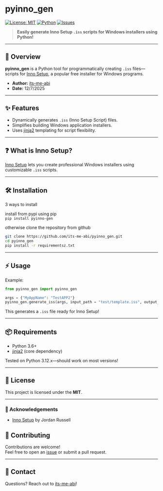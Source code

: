 # pyinno_gen

[![License: MIT](https://img.shields.io/badge/License-MIT-blue.svg)](/LICENCE)
[![Python](https://img.shields.io/badge/Python-3.6%2B-blue.svg)](https://www.python.org/)
[![Issues](https://img.shields.io/github/issues/its-me-abi/pyinno_gen.svg)](https://github.com/its-me-abi/pyinno_gen/issues)

> **Easily generate Inno Setup `.iss` scripts for Windows installers using Python!**

---

## 🚀 Overview

**pyinno_gen** is a Python tool for programmatically creating `.iss` files—scripts for [Inno Setup](http://www.jrsoftware.org/isinfo.php), a popular free installer for Windows programs.

- **Author:** [its-me-abi](https://github.com/its-me-abi)
- **Date:** 12/7/2025

---

## ✨ Features

- Dynamically generates `.iss` (Inno Setup Script) files.
- Simplifies building Windows application installers.
- Uses [jinja2](https://palletsprojects.com/p/jinja/) templating for script flexibility.

---

## ❓ What is Inno Setup?

[Inno Setup](http://www.jrsoftware.org/isinfo.php) lets you create professional Windows installers using customizable `.iss` scripts.

---

## 🛠️ Installation
3 ways to install 

install from pypi using pip  
``` pip install pyinno-gen ```  

otherwise clone the repository from github  

```bash
git clone https://github.com/its-me-abi/pyinno_gen.git
cd pyinno_gen
pip install -r requirementsz.txt
```

---

## ⚡ Usage

Example:

```python
from pyinno_gen import pyinno_gen

args = {"MyAppName": "TestAPP2"}
pyinno_gen.generate_iss(args, input_path = "test/template.iss", output_path = "test/out.iss")
```

This generates a `.iss` file ready for Inno Setup!

---

## 📦 Requirements

- Python 3.6+
- [jinja2](https://palletsprojects.com/p/jinja/) (core dependency)

Tested on Python 3.12.x—should work on most versions!

---

## 📄 License

This project is licensed under the **MIT**.

---
### 🙏 Acknowledgements

- [Inno Setup](https://jrsoftware.org/isinfo.php) by Jordan Russell

## 🤝 Contributing

Contributions are welcome!  
Feel free to open an [issue](https://github.com/its-me-abi/pyinno_gen/issues) or submit a pull request.

---

## 💬 Contact

Questions? Reach out to [its-me-abi](https://github.com/its-me-abi)!